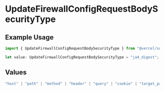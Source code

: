 # UpdateFirewallConfigRequestBodySecurityType

## Example Usage

```typescript
import { UpdateFirewallConfigRequestBodySecurityType } from "@vercel/sdk/models/operations/updatefirewallconfig.js";

let value: UpdateFirewallConfigRequestBodySecurityType = "ja4_digest";
```

## Values

```typescript
"host" | "path" | "method" | "header" | "query" | "cookie" | "target_path" | "ip_address" | "region" | "protocol" | "scheme" | "environment" | "user_agent" | "geo_continent" | "geo_country" | "geo_country_region" | "geo_city" | "geo_as_number" | "ja4_digest" | "ja3_digest" | "rate_limit_api_id"
```
